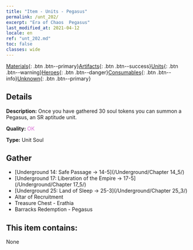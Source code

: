 ```yaml
---
title: "Item - Units - Pegasus"
permalink: /unt_202/
excerpt: "Era of Chaos  Pegasus"
last_modified_at: 2021-04-12
locale: en
ref: "unt_202.md"
toc: false
classes: wide
---
```

 [Materials](/Items/){: .btn .btn--primary}[Artifacts](/Items/Artifacts/){: .btn .btn--success}[Units](/Items/Units/){: .btn .btn--warning}[Heroes](/Items/Heroes/){: .btn .btn--danger}[Consumables](/Items/Consumables/){: .btn .btn--info}[Unknown](/Items/Unknown/){: .btn .btn--primary}

## Details
 **Description:** Once you have gathered 30 soul tokens you can summon a Pegasus, an SR aptitude unit.

 **Quality:** <span style="color: #DA70D6">OK</span>

 **Type:** Unit Soul

## Gather

*    [Underground 14: Safe Passage -> 14-5](/Underground/Chapter 14_5/) 
*    [Underground 17: Liberation of the Empire -> 17-5](/Underground/Chapter 17_5/) 
*    [Underground 25: Land of Sleep -> 25-3](/Underground/Chapter 25_3/) 
*    Altar of Recruitment 
*    Treasure Chest - Erathia 
*    Barracks Redemption - Pegasus 

## This item contains:

  None


